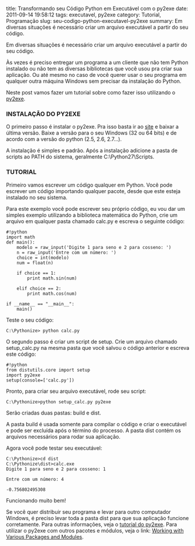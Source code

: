 title: Transformando seu Código Python em Executável com o py2exe
date: 2011-09-14 19:58:12
tags: executavel, py2exe
category: Tutorial, Programação
slug: seu-codigo-python-executavel-py2exe
summary: Em diversas situações é necessário criar um arquivo executável a partir do seu código.

Em diversas situações é necessário criar um arquivo executável a partir do seu código.

Às vezes é preciso entregar um programa a um cliente que não tem Python instalado ou não tem as diversas bibliotecas que você usou pra criar sua aplicação. Ou até mesmo no caso de você querer usar o seu programa em qualquer outra máquina Windows sem precisar da instalação do Python.<span>

Neste post vamos fazer um tutorial sobre como fazer isso utilizando o [py2exe](http://www.py2exe.org).

### INSTALAÇÃO DO PY2EXE
O primeiro passo é instalar o py2exe. Pra isso basta ir ao [site](http://sourceforge.net/projects/py2exe/files/) e baixar a última versão. Baixe a versão para o seu Windows (32 ou 64 bits) e de acordo com a versão do python (2.5, 2.6, 2.7...).  

A instalação é simples e padrão. Após a instalação adicione a pasta de scripts ao PATH do sistema, geralmente C:\Python27\Scripts.

### TUTORIAL
Primeiro vamos escrever um código qualquer em Python. Você pode escrever um código importando qualquer pacote, desde que este esteja instalado no seu sistema.

Para este exemplo você pode escrever seu próprio código, eu vou dar um simples exemplo utilizando a biblioteca matemática do Python, crie um arquivo em qualquer pasta chamado calc.py e escreva o seguinte código:

    #!python
    import math
    def main():
        modelo = raw_input('Digite 1 para seno e 2 para cosseno: ')
        n = raw_input('Entre com um número: ')
        choice = int(modelo)
        num = float(n)

        if choice == 1:
            print math.sin(num)

        elif choice == 2:
            print math.cos(num)

    if __name__ == "__main__":
        main()

Teste o seu código:

    C:\Pythonize> python calc.py

O segundo passo é criar um script de setup. Crie um arquivo chamado setup_calc.py na mesma pasta que você salvou o código anterior e escreva este código:

    #!python
    from distutils.core import setup
    import py2exe
    setup(console=['calc.py'])

Pronto, para criar seu arquivo executável, rode seu script:

    C:\Pythonize>python setup_calc.py py2exe

Serão criadas duas pastas: build e dist.

A pasta build é usada somente para compilar o código e criar o executável e pode ser excluída após o término do processo. A pasta dist contém os arquivos necessários para rodar sua aplicação.

Agora você pode testar seu executável:

    C:\Pythonize>cd dist
    C:\Pythonize\dist>calc.exe
    Digite 1 para seno e 2 para cosseno: 1

    Entre com um número: 4

    -0.756802495308

Funcionando muito bem!

Se você quer distribuir seu programa e levar para outro computador Windows, é preciso levar toda a pasta dist para que sua aplicação funcione corretamente. Para outras informações, veja o <a href="http://www.py2exe.org/index.cgi/Tutorial">tutorial do py2exe</a>.
Para utilizar o py2exe com outros pacotes e módulos, veja o link: <a href="http://www.py2exe.org/index.cgi/WorkingWithVariousPackagesAndModules">Working with Various Packages and Modules</a>.
